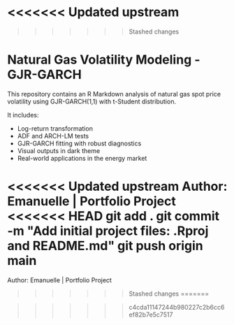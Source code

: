 <<<<<<< Updated upstream
=======


>>>>>>> Stashed changes
# Natural Gas Volatility Modeling - GJR-GARCH

This repository contains an R Markdown analysis of natural gas spot price volatility using GJR-GARCH(1,1) with t-Student distribution.

It includes:
  - Log-return transformation
- ADF and ARCH-LM tests
- GJR-GARCH fitting with robust diagnostics
- Visual outputs in dark theme
- Real-world applications in the energy market


<<<<<<< Updated upstream
Author: Emanuelle | Portfolio Project
<<<<<<< HEAD
git add .
git commit -m "Add initial project files: .Rproj and README.md"
git push origin main
=======
Author: Emanuelle | Portfolio Project
>>>>>>> Stashed changes
=======

>>>>>>> c4cda11147244b980227c2b6cc6ef82b7e5c7517
